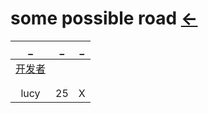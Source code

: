 # some possible road  [←](../index.md)

| _ | _ | _ |
|:---:|:---:|:---:|
| [开发者](ITRoad.md) | []() | []() |
| []() | []() | []() |
| []() | []() | []() |
| lucy | 25 | X |
